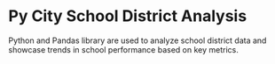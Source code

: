 # Py City School District Analysis

Python and Pandas library are used to analyze school district data and showcase trends in school performance based on key metrics.
